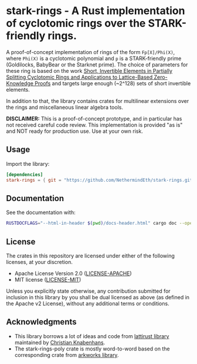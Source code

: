 # stark-rings - A Rust implementation of cyclotomic rings over the STARK-friendly rings.

A proof-of-concept implementation of rings of the form `Fp[X]/Phi(X)`, where `Phi(X)` is a cyclotomic polynomial and `p` is a STARK-friendly prime (Goldilocks, BabyBear or the Starknet prime). The choice of parameters for these ring is based on the work 
[Short, Invertible Elements in Partially Splitting Cyclotomic Rings and Applications to Lattice-Based Zero-Knowledge Proofs](https://eprint.iacr.org/2017/523) and targets large enough (~2^128) sets of short invertible elements.

In addition to that, the library contains crates for multilinear extensions over the rings and miscellaneous linear algebra tools.

**DISCLAIMER:** This is a proof-of-concept prototype, and in particular has not received careful code review. This implementation is provided "as is" and NOT ready for production use. Use at your own risk.

## Usage
Import the library:
```toml
[dependencies]
stark-rings = { git = "https://github.com/NethermindEth/stark-rings.git", package = "stark-rings"}
```

## Documentation
See the documentation with:
```bash
RUSTDOCFLAGS="--html-in-header $(pwd)/docs-header.html" cargo doc --open
```

## License
The crates in this repository are licensed under either of the following licenses, at your discretion.

* Apache License Version 2.0 ([LICENSE-APACHE](LICENSE-APACHE))
* MIT license ([LICENSE-MIT](LICENSE-MIT))


Unless you explicitly state otherwise, any contribution submitted for inclusion in this library by you shall be dual licensed as above (as defined in the Apache v2 License), without any additional terms or conditions.

## Acknowledgments

- This library borrows a lot of ideas and code from [lattirust library](https://github.com/cknabs/lattirust) maintained by [Christian Knabenhans](https://github.com/cknabs).
- The stark-rings-poly crate is mostly word-to-word based on the corresponding crate from [arkworks library](https://github.com/arkworks-rs/algebra).

